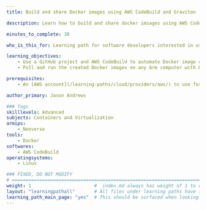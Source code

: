 ```yaml
---
title: Build and share Docker images using AWS CodeBuild and Graviton

description: Learn how to build and share docker imsages using AWS CodeBuild on Arm servers.

minutes_to_complete: 30

who_is_this_for: Learning path for software developers interested in using AWS CodeBuild to automate container build tasks.

learning_objectives:
    - Use a GitHub project and AWS CodeBuild to automate Docker image creation
    - Pull and run the created Docker images on any Arm computer with Docker installed

prerequisites:
    - An [AWS account](/learning-paths/cloud/providers/aws/) to use for accessing AWS services

author_primary: Jason Andrews

### Tags
skilllevels: Advanced
subjects: Containers and Virtualization
armips:
    - Neoverse
tools:
    - Docker
softwares:
    - AWS CodeBuild
operatingsystems:
    - Linux

### FIXED, DO NOT MODIFY
# ================================================================================
weight: 1                       # _index.md always has weight of 1 to order correctly
layout: "learningpathall"       # All files under learning paths have this same wrapper
learning_path_main_page: "yes"  # This should be surfaced when looking for related content. Only set for _index.md of learning path content.
---
```

